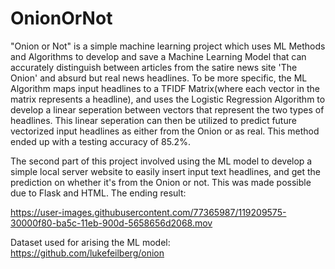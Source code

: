 # OnionOrNot
"Onion or Not" is a simple machine learning project which uses ML Methods and Algorithms to develop and save a Machine Learning Model that can accurately distinguish between  articles from the satire news site 'The Onion' and absurd but real news headlines. To be more specific, the ML Algorithm maps input headlines to a TFIDF Matrix(where each vector in the matrix represents a headline), and uses the Logistic Regression Algorithm to develop a linear seperation between vectors that represent the two types of headlines. This linear seperation can then be utilized to predict future vectorized input headlines as either from the Onion or as real. This method ended up with a testing accuracy of 85.2%.

The second part of this project involved using the ML model to develop a simple local server website to easily insert input text headlines, and get the prediction on whether it's from the Onion or not. This was made possible due to Flask and HTML. The ending result:

https://user-images.githubusercontent.com/77365987/119209575-30000f80-ba5c-11eb-900d-5658656d2068.mov

Dataset used for arising the ML model: https://github.com/lukefeilberg/onion
